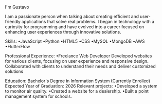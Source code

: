 I'm Gustavo

I am a passionate person when talking about creating efficient and user-friendly applications that solve real problems. I began in technology with a curiosity for programming and have evolved into a career focused on enhancing user experiences through innovative solutions.

Skills:
  •JavaScript
  •Python
  •HTML5
  •CSS
  •MySQL
  •MongoDB
  •AWS
  •FlutterFlow

Professional Experience:
  •Freelance Web Developer
    Developed websites for various clients, focusing on user experience and responsive design. Collaborated with clients to understand their needs and deliver customized solutions

Education:
  Bachelor's Degree in Information System (Currently Enrolled)
  Expected Year of Graduation: 2026
    Relevant projects:
        •Developed a system to monitor air quality.
        •Created a website for a dealership.
        •Built a point management system for schools.
  
  
